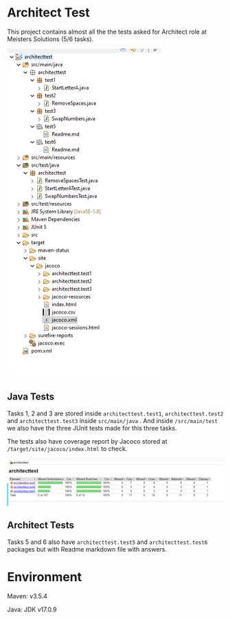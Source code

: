 # Architect Test

This project contains almost all the the tests asked for Architect role at Meisters Solutions (5/6 tasks).

![Coverage Status](src/main/resources/Project-files-structure.png)

## Java Tests

Tasks 1, 2 and 3 are stored inside `architecttest.test1`, `architecttest.test2` and `architecttest.test3` inside `src/main/java` . And inside `/src/main/test` we also have the three JUnit tests made for this three tasks.

The tests also have coverage report by Jacoco stored at `/target/site/jacoco/index.html` to check.

![Coverage Status](src/main/resources/Project-test-coverage.png)

## Architect Tests

Tasks 5 and 6 also have `architecttest.test5` and `architecttest.test6` packages but with Readme markdown file with answers.

# Environment

Maven: v3.5.4

Java: JDK v17.0.9